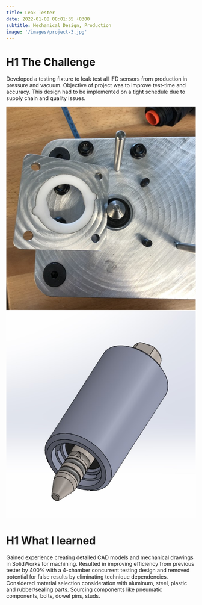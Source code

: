 ```yaml
---
title: Leak Tester
date: 2022-01-08 08:01:35 +0300
subtitle: Mechanical Design, Production
image: '/images/project-3.jpg'
---
```

# H1 The Challenge
Developed a testing fixture to leak test all IFD sensors from production in pressure and vacuum. Objective of project was to improve test-time and accuracy. This design had to be implemented on a tight schedule due to supply chain and quality issues.

<div class="gallery-box">
  <div class="gallery">
    <img src="/images/insert.jpg" loading="lazy" alt="Project">
    <img src="/images/prototype.jpg" loading="lazy" alt="Project">
  </div>
  <em>  <a href="https://unsplash.com/" target="_blank"></a></em>
</div>

# H1 What I learned
Gained experience creating detailed CAD models and mechanical drawings in SolidWorks for machining. Resulted in improving efficiency from previous tester by 400% with a 4-chamber concurrent testing design and removed potential for false results by eliminating technique dependencies. 
Considered material selection consideration with aluminum, steel, plastic and rubber/sealing parts. Sourcing components like pneumatic components, bolts, dowel pins, studs. 
